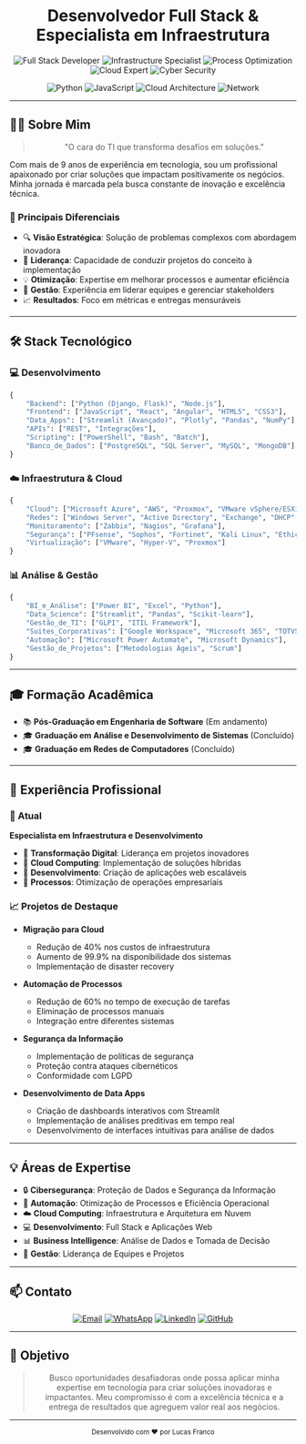 <div align="center">

# Desenvolvedor Full Stack & Especialista em Infraestrutura

<p align="center">
  <img src="https://img.shields.io/badge/Full%20Stack-Developer-blue" alt="Full Stack Developer">
  <img src="https://img.shields.io/badge/Infrastructure-Specialist-green" alt="Infrastructure Specialist">
  <img src="https://img.shields.io/badge/Process-Optimization-orange" alt="Process Optimization">
  <img src="https://img.shields.io/badge/Cloud-Expert-blueviolet" alt="Cloud Expert">
  <img src="https://img.shields.io/badge/Cyber-Security-red" alt="Cyber Security">
</p>

<p align="center">
  <img src="https://img.shields.io/badge/Python-Expert-yellow" alt="Python">
  <img src="https://img.shields.io/badge/JavaScript-Advanced-orange" alt="JavaScript">
  <img src="https://img.shields.io/badge/Cloud-Architecture-blue" alt="Cloud Architecture">
  <img src="https://img.shields.io/badge/Network-Specialist-green" alt="Network">
</p>

</div>

---

## 👨‍💻 Sobre Mim

<div align="center">
  
> "O cara do TI que transforma desafios em soluções."

</div>

Com mais de 9 anos de experiência em tecnologia, sou um profissional apaixonado por criar soluções que impactam positivamente os negócios. Minha jornada é marcada pela busca constante de inovação e excelência técnica.

### 🎯 Principais Diferenciais
- 🔍 **Visão Estratégica**: Solução de problemas complexos com abordagem inovadora
- 🚀 **Liderança**: Capacidade de conduzir projetos do conceito à implementação
- 💡 **Otimização**: Expertise em melhorar processos e aumentar eficiência
- 🤝 **Gestão**: Experiência em liderar equipes e gerenciar stakeholders
- 📈 **Resultados**: Foco em métricas e entregas mensuráveis

---

## 🛠️ Stack Tecnológico

### 💻 Desenvolvimento
```python
{
    "Backend": ["Python (Django, Flask)", "Node.js"],
    "Frontend": ["JavaScript", "React", "Angular", "HTML5", "CSS3"],
    "Data_Apps": ["Streamlit (Avançado)", "Plotly", "Pandas", "NumPy"],
    "APIs": ["REST", "Integrações"],
    "Scripting": ["PowerShell", "Bash", "Batch"],
    "Banco_de_Dados": ["PostgreSQL", "SQL Server", "MySQL", "MongoDB"]
}
```

### ☁️ Infraestrutura & Cloud
```python
{
    "Cloud": ["Microsoft Azure", "AWS", "Proxmox", "VMware vSphere/ESXi", "Hyper-V"],
    "Redes": ["Windows Server", "Active Directory", "Exchange", "DHCP", "DNS", "VPN", "VLAN"],
    "Monitoramento": ["Zabbix", "Nagios", "Grafana"],
    "Segurança": ["PFsense", "Sophos", "Fortinet", "Kali Linux", "Ethical Hacking"],
    "Virtualização": ["VMware", "Hyper-V", "Proxmox"]
}
```

### 📊 Análise & Gestão
```python
{
    "BI_e_Análise": ["Power BI", "Excel", "Python"],
    "Data_Science": ["Streamlit", "Pandas", "Scikit-learn"],
    "Gestão_de_TI": ["GLPI", "ITIL Framework"],
    "Suites_Corporativas": ["Google Workspace", "Microsoft 365", "TOTVS"],
    "Automação": ["Microsoft Power Automate", "Microsoft Dynamics"],
    "Gestão_de_Projetos": ["Metodologias Ágeis", "Scrum"]
}
```

---

## 🎓 Formação Acadêmica
- 📚 **Pós-Graduação em Engenharia de Software** (Em andamento)
- 🎓 **Graduação em Análise e Desenvolvimento de Sistemas** (Concluído)
- 🎓 **Graduação em Redes de Computadores** (Concluído)

---

## 🚀 Experiência Profissional

### 🎯 Atual
**Especialista em Infraestrutura e Desenvolvimento**
- 🔹 **Transformação Digital**: Liderança em projetos inovadores
- 🔹 **Cloud Computing**: Implementação de soluções híbridas
- 🔹 **Desenvolvimento**: Criação de aplicações web escaláveis
- 🔹 **Processos**: Otimização de operações empresariais

### 📈 Projetos de Destaque
- **Migração para Cloud**
  - Redução de 40% nos custos de infraestrutura
  - Aumento de 99.9% na disponibilidade dos sistemas
  - Implementação de disaster recovery

- **Automação de Processos**
  - Redução de 60% no tempo de execução de tarefas
  - Eliminação de processos manuais
  - Integração entre diferentes sistemas

- **Segurança da Informação**
  - Implementação de políticas de segurança
  - Proteção contra ataques cibernéticos
  - Conformidade com LGPD

- **Desenvolvimento de Data Apps**
  - Criação de dashboards interativos com Streamlit
  - Implementação de análises preditivas em tempo real
  - Desenvolvimento de interfaces intuitivas para análise de dados

---

## 💡 Áreas de Expertise
- 🔒 **Cibersegurança**: Proteção de Dados e Segurança da Informação
- 🔄 **Automação**: Otimização de Processos e Eficiência Operacional
- ☁️ **Cloud Computing**: Infraestrutura e Arquitetura em Nuvem
- 💻 **Desenvolvimento**: Full Stack e Aplicações Web
- 📊 **Business Intelligence**: Análise de Dados e Tomada de Decisão
- 👥 **Gestão**: Liderança de Equipes e Projetos

---

## 📫 Contato

<div align="center">
  
[![Email](https://img.shields.io/badge/Email-lucas.franco.tech%40gmail.com-red)](mailto:lucas.franco.tech@gmail.com)
[![WhatsApp](https://img.shields.io/badge/WhatsApp-%2B55%2011%209%203243--3710-brightgreen)](https://wa.me/5511932433710)
[![LinkedIn](https://img.shields.io/badge/LinkedIn-Lucas%20Franco-blue)](https://www.linkedin.com/in/lucas-franco-tech/)
[![GitHub](https://img.shields.io/badge/GitHub-LucasDaSilvaFranco-black)](https://github.com/LucasDaSilvaFranco)

</div>

---

## 🎯 Objetivo

<div align="center">
  
> Busco oportunidades desafiadoras onde possa aplicar minha expertise em tecnologia para criar soluções inovadoras e impactantes. Meu compromisso é com a excelência técnica e a entrega de resultados que agreguem valor real aos negócios.

</div>

---

<div align="center">
  <sub>Desenvolvido com ❤️ por Lucas Franco</sub>
</div> 
